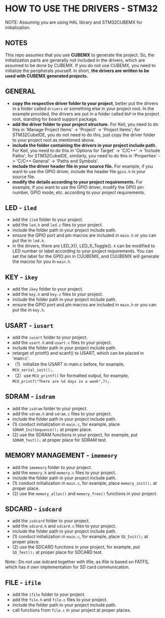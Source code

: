 # HOW TO USE THE DRIVERS - STM32

NOTE: Assuming you are using HAL library and STM32CUBEMX for initialization.

## NOTES
This repo assumes that you use **CUBEMX** to generate the project. So, the initialization parts are generally not included in the drivers, which are assumed to be done by CUBEMX. If you do not use CUBEMX, you need to initialize the peripherals yourself.
In short, **the drivers are written to be used with CUBEMX generated projects.** 

## GENERAL
- **copy the respective driver folder to your project**, better put the drivers in a folder called `drivers` or something else in your project root. In the example provided, the drivers are put in a folder called `BSP` in the project root, standing for board support package.
- **add the driver folder to your project structure.** For Keil, you need to do this in 'Manage Project Items' -> 'Project' -> 'Project Items'; for STM32CubeIDE, you do not need to do this, just copy the driver folder to your project root as mentioned above.
- **include the folder containing the drivers in your project include path.** For Keil, you need to do this in 'Options for Target' -> 'C/C++' -> 'Include Paths'; for STM32CubeIDE, similarly, you need to do this in 'Properties' -> 'C/C++ General' -> 'Paths and Symbols'.
- **include the driver header file in your source file.** For example, if you want to use the GPIO driver, include the header file `gpio.h` in your source file.
- **modify the details according to your project requirements.** For example, if you want to use the GPIO driver, modify the GPIO pin number, GPIO mode, etc. according to your project requirements.


## LED - `iled`
- add the `iled` folder to your project.
- add the `led.h` and `led.c` files to your project.
- include the folder path in your project include path.
- ensure the GPIO port and pin macros are included in `main.h` or you can put the in `led.h`.
- in the drivers, there are LED_X(), LED_X_Toggle(). `X` can be modified to LED number or label according to your project requirements. You can set the label for the GPIO pin in CUUBEMX, and CUUBEMX will generate the macros for you in `main.h`.

## KEY - `ikey`
- add the `ikey` folder to your project.
- add the `key.h` and `key.c` files to your project.
- include the folder path in your project include path.
- ensure the GPIO port and pin macros are included in `main.h` or you can put the in `key.h`.

## USART - `iusart`
- add the `iusart` folder to your project.
- add the `usart.h` and `usart.c` files to your project.
- include the folder path in your project include path.
- retarget of printf() and scanf() to USART, which can be placed in 'main.c'.
- （1）initialize the USART in main.c before, for example, `MCU_serial_init();`.
- （2）use `MCU_printf()` for formatted output, for example, `MCU_printf("There are %d days in a week",7);`.

## SDRAM - `isdram`
- add the `isdram` folder to your project.
- add the `sdram.h` and `sdram.c` files to your project.
- include the folder path in your project include path.
- (1) conduct initialization in `main.c`, for example, place `SDRAM_InitSequence();` at proper place.
- (2) use the SDRAM functions in your project, for example, put `SDRAM_Test();` at proper place for SDRAM test.

## MEMORY MANAGEMENT - `imemeory`
- add the `imemeory` folder to your project.
- add the `memory.h` and `memory.c` files to your project.
- include the folder path in your project include path.
- (1) conduct initialization in `main.c`, for example, place `memory_init();` at proper place.
- (2) use the `memory_alloc()` and `memory_free()` functions in your project.

## SDCARD - `isdcard`
- add the `isdcard` folder to your project.
- add the `sdcard.h` and `sdcard.c` files to your project.
- include the folder path in your project include path.
- (1) conduct initialization in `main.c`, for example, place `SD_Init();` at proper place.
- (2) use the SDCARD functions in your project, for example, put `SD_Test();` at proper place for SDCARD test.

Note:: Do not use isdcard together with ifile, as ifile is based on FATFS, which has it own implementation for SD card communication.

## FILE - `ifile`
- add the `ifile` folder to your project.
- add the `file.h` and `file.c` files to your project.
- include the folder path in your project include path.
- call functions from `file.c` in your project at proper places.